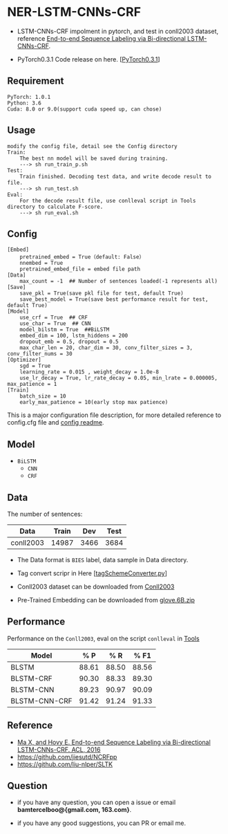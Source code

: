 
# NER-LSTM-CNNs-CRF  #
- LSTM-CNNs-CRF impolment in pytorch, and test in conll2003 dataset, reference [End-to-end Sequence Labeling via Bi-directional LSTM-CNNs-CRF](http://www.aclweb.org/anthology/P/P16/P16-1101.pdf).

- PyTorch0.3.1 Code release on here. [[PyTorch0.3.1](https://github.com/bamtercelboo/pytorch_NER_BiLSTM_CNN_CRF/releases/tag/PyTorch0.3.1)]  

## Requirement ##

	PyTorch: 1.0.1
	Python: 3.6
	Cuda: 8.0 or 9.0(support cuda speed up, can chose)



## Usage ##
	modify the config file, detail see the Config directory
	Train:
		The best nn model will be saved during training.
		---> sh run_train_p.sh
	Test:
		Train finished. Decoding test data, and write decode result to file.
		---> sh run_test.sh
	Eval:
		For the decode result file, use conlleval script in Tools directory to calculate F-score.
		---> sh run_eval.sh  

## Config ##
	[Embed]
		pretrained_embed = True（default: False）
		nnembed = True
		pretrained_embed_file = embed file path
	[Data]
		max_count = -1  ## Number of sentences loaded(-1 represents all)
	[Save]
		save_pkl = True(save pkl file for test, default True)
		save_best_model = True(save best performance result for test, default True)
	[Model]
		use_crf = True  ## CRF 
		use_char = True  ## CNN
		model_bilstm = True  ##BiLSTM
		embed_dim = 100, lstm_hiddens = 200
		dropout_emb = 0.5, dropout = 0.5
		max_char_len = 20, char_dim = 30, conv_filter_sizes = 3, conv_filter_nums = 30
	[Optimizer]
		sgd = True
		learning_rate = 0.015 , weight_decay = 1.0e-8
		use_lr_decay = True, lr_rate_decay = 0.05, min_lrate = 0.000005, max_patience = 1
	[Train]
		batch_size = 10
		early_max_patience = 10(early stop max patience)

This is a major configuration file description, for more detailed reference to config.cfg file and [config readme](https://github.com/bamtercelboo/pytorch_NER_BiLSTM_CNN_CRF/tree/master/Config).

## Model ##

- `BiLSTM`  
	- `CNN`
	-  `CRF`

## Data ##

The number of sentences:  

| Data | Train | Dev | Test |  
| ------------ | ------------ | ------------ | ------------ |  
| conll2003 | 14987 | 3466 | 3684 |


- The Data format is `BIES` label, data sample in Data directory.

- Tag convert scripr in Here [[tagSchemeConverter.py](https://github.com/bamtercelboo/pytorch_NER_BiLSTM_CNN_CRF/blob/master/DataUtils/tagSchemeConverter.py)]  

- Conll2003 dataset can be downloaded from [Conll2003](https://www.clips.uantwerpen.be/conll2003/ner/)

- Pre-Trained Embedding can be downloaded from [glove.6B.zip](nlp.stanford.edu/data/glove.6B.zip)  

## Performance ##

Performance on the `Conll2003`,  eval on the script `conlleval` in [Tools](https://github.com/bamtercelboo/pytorch_NER_PosTag_BiLSTM_CRF/tree/master/Tools)  

| Model | % P | % R | % F1 |  
| ------------ | ------------ | ------------ | ------------ |  
| BLSTM | 88.61 | 88.50 | 88.56 |  
| BLSTM-CRF | 90.30 | 88.33 | 89.30 |  
| BLSTM-CNN | 89.23 | 90.97 | 90.09 |  
| BLSTM-CNN-CRF | 91.42 | 91.24 | 91.33 |  


## Reference ##
- [Ma X, and Hovy E. End-to-end Sequence Labeling via Bi-directional LSTM-CNNs-CRF. ACL, 2016](http://www.aclweb.org/anthology/P/P16/P16-1101.pdf)  
- https://github.com/jiesutd/NCRFpp  
- https://github.com/liu-nlper/SLTK  


## Question ##

- if you have any question, you can open a issue or email **bamtercelboo@{gmail.com, 163.com}**.

- if you have any good suggestions, you can PR or email me.
